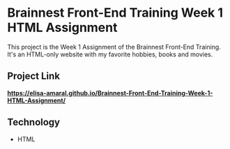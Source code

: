 # Brainnest Front-End Training Week 1 HTML Assignment

This project is the Week 1 Assignment of the Brainnest Front-End Training. It's an HTML-only website with my favorite hobbies, books and movies.

## Project Link

**https://elisa-amaral.github.io/Brainnest-Front-End-Training-Week-1-HTML-Assignment/**

## Technology

+ HTML
